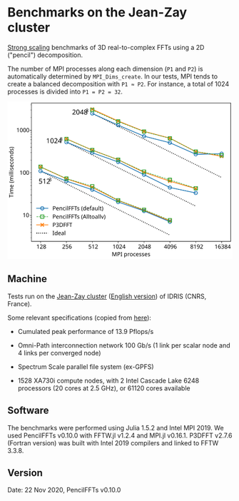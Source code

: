 # Benchmarks on the Jean-Zay cluster

[Strong
scaling](https://en.wikipedia.org/wiki/Scalability#Weak_versus_strong_scaling)
benchmarks of 3D real-to-complex FFTs using a 2D ("pencil") decomposition.

The number of MPI processes along each dimension (`P1` and `P2`) is
automatically determined by `MPI_Dims_create`.
In our tests, MPI tends to create a balanced decomposition with `P1 ≈ P2`.
For instance, a total of 1024 processes is divided into `P1 = P2 = 32`.

![Strong scaling of PencilFFTs](timing_comparison.svg)

## Machine

Tests run on the [Jean-Zay cluster](http://www.idris.fr/jean-zay/jean-zay-presentation.html)
([English version](http://www.idris.fr/eng/jean-zay/cpu/jean-zay-cpu-hw-eng.html)) of
IDRIS (CNRS, France).

Some relevant specifications (copied from
[here](http://www.idris.fr/eng/jean-zay/cpu/jean-zay-cpu-hw-eng.html)):

- Cumulated peak performance of 13.9 Pflops/s

- Omni-Path interconnection network 100 Gb/s (1 link per scalar node and
  4 links per converged node)

- Spectrum Scale parallel file system (ex-GPFS)

- 1528 XA730i compute nodes, with 2 Intel Cascade Lake 6248 processors (20
  cores at 2.5 GHz), or 61120 cores available

## Software

The benchmarks were performed using Julia 1.5.2 and Intel MPI 2019.
We used PencilFFTs v0.10.0 with FFTW.jl v1.2.4 and MPI.jl v0.16.1.
P3DFFT v2.7.6 (Fortran version) was built with Intel 2019 compilers and linked
to FFTW 3.3.8.

## Version

Date: 22 Nov 2020, PencilFFTs v0.10.0
